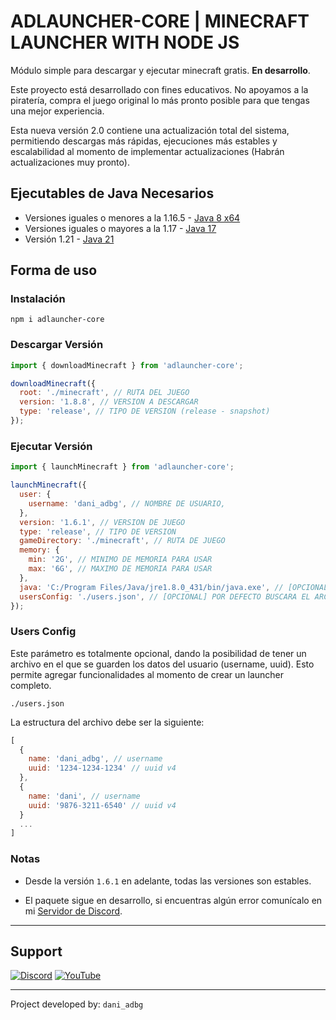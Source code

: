 # ADLAUNCHER-CORE | MINECRAFT LAUNCHER WITH NODE JS

Módulo simple para descargar y ejecutar minecraft gratis. **En desarrollo**.

Este proyecto está desarrollado con fines educativos. No apoyamos a la piratería, compra el juego original lo más pronto posible para que tengas una mejor experiencia.

Esta nueva versión 2.0 contiene una actualización total del sistema, permitiendo descargas más rápidas, ejecuciones más estables y escalabilidad al momento de implementar actualizaciones (Habrán actualizaciones muy pronto).

## Ejecutables de Java Necesarios

- Versiones iguales o menores a la 1.16.5 - [Java 8 x64](https://javadl.oracle.com/webapps/download/AutoDL?BundleId=251408_0d8f12bc927a4e2c9f8568ca567db4ee)
- Versiones iguales o mayores a la 1.17 - [Java 17](https://download.oracle.com/java/17/archive/jdk-17.0.12_windows-x64_bin.exe)
- Versión 1.21 - [Java 21](https://download.oracle.com/java/21/latest/jdk-21_windows-x64_bin.exe)

## Forma de uso

### Instalación

`npm i adlauncher-core`

### Descargar Versión

```js
import { downloadMinecraft } from 'adlauncher-core';

downloadMinecraft({
  root: './minecraft', // RUTA DEL JUEGO
  version: '1.8.8', // VERSION A DESCARGAR
  type: 'release', // TIPO DE VERSION (release - snapshot)
});
```

### Ejecutar Versión

```js
import { launchMinecraft } from 'adlauncher-core';

launchMinecraft({
  user: {
    username: 'dani_adbg', // NOMBRE DE USUARIO,
  },
  version: '1.6.1', // VERSION DE JUEGO
  type: 'release', // TIPO DE VERSION
  gameDirectory: './minecraft', // RUTA DE JUEGO
  memory: {
    min: '2G', // MINIMO DE MEMORIA PARA USAR
    max: '6G', // MAXIMO DE MEMORIA PARA USAR
  },
  java: 'C:/Program Files/Java/jre1.8.0_431/bin/java.exe', // [OPCIONAL] POR DEFECTO USARA LA VERSION DEFAULT DE JAVA INSTALADA
  usersConfig: './users.json', // [OPCIONAL] POR DEFECTO BUSCARA EL ARCHIVO `usercache.json`
});
```

### Users Config

Este parámetro es totalmente opcional, dando la posibilidad de tener un archivo en el que se guarden los datos del usuario (username, uuid). Esto permite agregar funcionalidades al momento de crear un launcher completo.

`./users.json`

La estructura del archivo debe ser la siguiente:

```js
[
  {
    name: 'dani_adbg', // username
    uuid: '1234-1234-1234' // uuid v4
  },
  {
    name: 'dani', // username
    uuid: '9876-3211-6540' // uuid v4
  }
  ...
]
```

### Notas

- Desde la versión `1.6.1` en adelante, todas las versiones son estables.

- El paquete sigue en desarrollo, si encuentras algún error comunícalo en mi [Servidor de Discord](https://discord.ggmWz9q7cwfc).

---

## Support

[![Discord](https://dcbadge.limes.pink/api/server/https://discord.gg/mWz9q7cwfc)](https://discord.gg/mWz9q7cwfc)
[![YouTube](https://img.shields.io/badge/YouTube-%23FF0000.svg?style=for-the-badge&logo=YouTube&logoColor=white)](https://www.youtube.com/@dani_adbg)

---

Project developed by: `dani_adbg`
